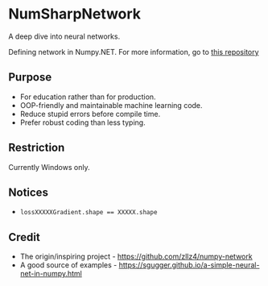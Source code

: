 # NumSharpNetwork

A deep dive into neural networks.

Defining network in Numpy.NET. For more information, go to [this repository](https://github.com/zllz4/numpy-network)

## Purpose

- For education rather than for production.
- OOP-friendly and maintainable machine learning code.
- Reduce stupid errors before compile time.
- Prefer robust coding than less typing.

## Restriction

Currently Windows only.

## Notices

- `lossXXXXXGradient.shape == XXXXX.shape` 

## Credit

- The origin/inspiring project - <https://github.com/zllz4/numpy-network>
- A good source of examples - <https://sgugger.github.io/a-simple-neural-net-in-numpy.html>
